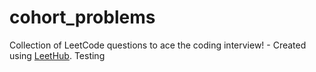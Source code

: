 # cohort_problems
Collection of LeetCode questions to ace the coding interview! - Created using [LeetHub](https://github.com/QasimWani/LeetHub).
Testing

